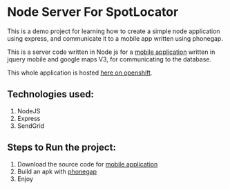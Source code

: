<h1>Node Server For SpotLocator</h1>



This is a demo project for learning how to create a simple node application using express, and communicate it to a mobile app written using phonegap.

This is a server code written in Node js for a <a href='https://github.com/naeemshaikh27/spot-locator-mobile'>mobile application</a> written in jquery mobile and google maps V3, for communicating to the database.

This whole application is hosted <a href='http://nodejs123-spotlocator.rhcloud.com'>here on openshift</a>. 
<h2>Technologies used:</h2>
<ol>
<li>NodeJS
</li>
<li>Express
</li>
<li>SendGrid
</li>
</ol>


<h2>Steps to Run the project:</h2>
<ol>
<li>Download the source code for <a href='https://github.com/naeemshaikh27/spot-locator-mobile'>mobile application</a>
</li>
<li>Build an apk with <a href='https://build.phonegap.com/'>phonegap</a>
</li>
<li>Enjoy
</li>
</ol>

